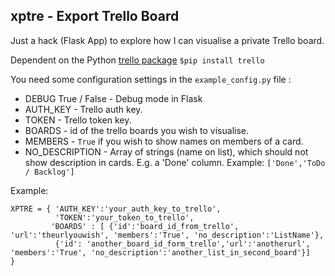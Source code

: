 ## xptre - Export Trello Board

Just a hack (Flask App) to explore how I can visualise a private Trello board.

Dependent on the Python [trello package](https://pypi.python.org/pypi/trello) `$pip install trello`

You need some configuration settings in the `example_config.py` file :
- DEBUG True / False - Debug mode in Flask
- AUTH_KEY - Trello auth key.
- TOKEN - Trello token key.
- BOARDS - id of the trello boards you wish to visualise.
- MEMBERS - `True` if you wish to show names on members of a card.
- NO_DESCRIPTION - Array of strings (name on list), which should not show description in cards. E.g. a 'Done' column. Example: `['Done','ToDo / Backlog']`

Example:
```
XPTRE = { 'AUTH_KEY':'your_auth_key_to_trello',
          'TOKEN':'your_token_to_trello',
         'BOARDS' : [ {'id':'board_id_from_trello', 'url':'theurlyouwish', 'members':'True', 'no_description':'ListName'},
          {'id': 'another_board_id_form_trello','url':'anotherurl', 'members':'True', 'no_description':'another_list_in_second_board'}]
}
```
